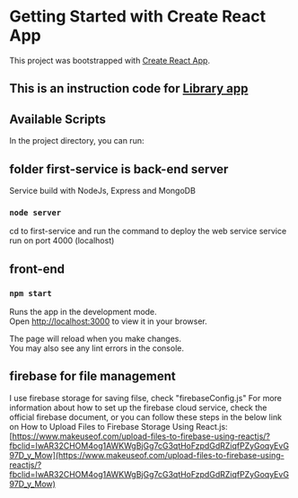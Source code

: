 # Getting Started with Create React App

This project was bootstrapped with [Create React App](https://github.com/facebook/create-react-app).

## This is an instruction code for [Library app](https://github.com/nghia1672001/trongnghia)

## Available Scripts

In the project directory, you can run:

## folder first-service is back-end server
Service build with NodeJs, Express and MongoDB

### `node server`
cd to first-service and run the command to deploy the web service
service run on port 4000 (localhost)

## front-end
### `npm start`

Runs the app in the development mode.\
Open [http://localhost:3000](http://localhost:3000) to view it in your browser.

The page will reload when you make changes.\
You may also see any lint errors in the console.

## firebase for file management
I use firebase storage for saving filse, check "firebaseConfig.js"
For more information about how to set up the firebase cloud service, check the official firebase document, or you can follow these steps in the below link on How to Upload Files to Firebase Storage Using React.js: 
[https://www.makeuseof.com/upload-files-to-firebase-using-reactjs/?fbclid=IwAR32CHOM4og1AWKWgBjGg7cG3qtHoFzpdGdRZiqfPZyGoqyEvG97D_y_Mow](https://www.makeuseof.com/upload-files-to-firebase-using-reactjs/?fbclid=IwAR32CHOM4og1AWKWgBjGg7cG3qtHoFzpdGdRZiqfPZyGoqyEvG97D_y_Mow)
